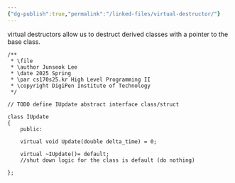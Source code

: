 ```yaml
---
{"dg-publish":true,"permalink":"/linked-files/virtual-destructor/"}
---
```


virtual destructors allow us to destruct derived classes with a pointer to the base class. 


```
/**
 * \file
 * \author Junseok Lee
 * \date 2025 Spring
 * \par cs170s25.kr High Level Programming II
 * \copyright DigiPen Institute of Technology
 */

// TODO define IUpdate abstract interface class/struct

class IUpdate 
{
    public:
    
    virtual void Update(double delta_time) = 0;

    virtual ~IUpdate()= default; 
    //shut down logic for the class is default (do nothing)
    
};
```